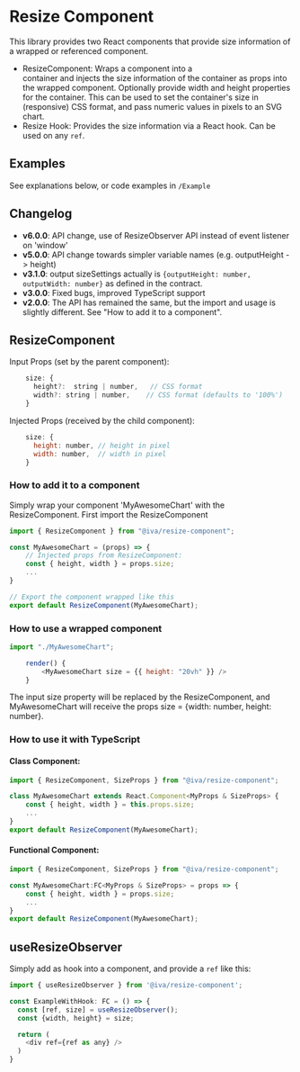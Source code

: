 # Resize Component

This library provides two React components that provide size information of a wrapped or referenced component.
* ResizeComponent: Wraps a component into a <div> container and injects the size information of the container as props into the wrapped component. Optionally provide width and height properties for the container. This can be used to set the container's size in (responsive) CSS format, and pass numeric values in pixels to an SVG chart.
* Resize Hook: Provides the size information via a React hook. Can be used on any `ref`. 

## Examples
See explanations below, or code examples in `/Example`

## Changelog

* **v6.0.0**: API change, use of ResizeObserver API instead of event listener on 'window'
* **v5.0.0**: API change towards simpler variable names (e.g. outputHeight -> height)
* **v3.1.0**: output sizeSettings actually is `{outputHeight: number, outputWidth: number}` as defined in the contract.
* **v3.0.0**: Fixed bugs, improved TypeScript support
* **v2.0.0**: The API has remained the same, but the import and usage is slightly different. See "How to add it to a component".

## ResizeComponent
Input Props (set by the parent component):
```javascript
    size: {
      height?:  string | number,   // CSS format
      width?: string | number,    // CSS format (defaults to '100%')
    }
```

Injected Props (received by the child component):
```javascript
    size: {
      height: number, // height in pixel
      width: number,  // width in pixel
    }
```


### How to add it to a component
Simply wrap your component 'MyAwesomeChart' with the ResizeComponent. First import the ResizeComponent
```javascript
import { ResizeComponent } from "@iva/resize-component";

const MyAwesomeChart = (props) => {
    // Injected props from ResizeComponent:
    const { height, width } = props.size;
    ...
}

// Export the component wrapped like this 
export default ResizeComponent(MyAwesomeChart);
```

### How to use a wrapped component
```javascript
import "./MyAwesomeChart";

    render() {
        <MyAwesomeChart size = {{ height: "20vh" }} />
    }
```
The input size property will be replaced by the ResizeComponent, and MyAwesomeChart will receive the props size = {width: number, height: number}.

### How to use it with TypeScript
#### Class Component:
```javascript
import { ResizeComponent, SizeProps } from "@iva/resize-component";

class MyAwesomeChart extends React.Component<MyProps & SizeProps> {
    const { height, width } = this.props.size;
    ...
}
export default ResizeComponent(MyAwesomeChart);
```

#### Functional Component:
```javascript
import { ResizeComponent, SizeProps } from "@iva/resize-component";

const MyAwesomeChart:FC<MyProps & SizeProps> = props => {
    const { height, width } = props.size;
    ...
}
export default ResizeComponent(MyAwesomeChart);
```

## useResizeObserver
Simply add as hook into a component, and provide a `ref` like this:

```javascript
import { useResizeObserver } from '@iva/resize-component';

const ExampleWithHook: FC = () => {
  const [ref, size] = useResizeObserver();
  const {width, height} = size;

  return (
    <div ref={ref as any} />
  )
}
```